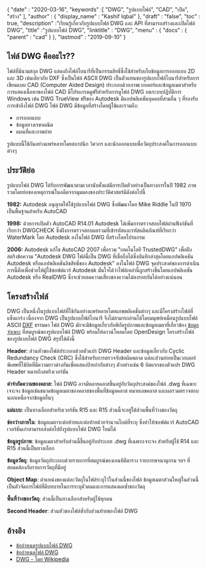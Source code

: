 {
  "date" : "2020-03-16",
  "keywords" :[ "DWG", "รูปแบบไฟล์", "CAD", "เปิด", "สร้าง" ],
  "author" : {
    "display_name" : "Kashif Iqbal"
},
  "draft" : "false",
  "toc" : true,
  "description" :"เรียนรู้เกี่ยวกับรูปแบบไฟล์ DWG และ API ที่สามารถสร้างและเปิดไฟล์ DWG",
  "title" :"รูปแบบไฟล์ DWG",
  "linktitle" : "DWG",
  "menu" : {
    "docs" : {
      "parent" : "cad"
}
},
  "lastmod" : "2019-09-10"
}

## ไฟล์ DWG คืออะไร??

ไฟล์ที่มีนามสกุล DWG แสดงถึงไฟล์ไบนารีที่เป็นกรรมสิทธิ์ซึ่งใช้สำหรับเก็บข้อมูลการออกแบบ 2D และ 3D เช่นเดียวกับ DXF ซึ่งเป็นไฟล์ ASCII DWG เป็นตัวแทนของรูปแบบไฟล์ไบนารีสำหรับการเขียนแบบ CAD (Computer Aided Design) ประกอบด้วยภาพเวกเตอร์และข้อมูลเมตาสำหรับการแสดงเนื้อหาของไฟล์ CAD มีโปรแกรมดูฟรีสำหรับการดูไฟล์ DWG บนระบบปฏิบัติการ Windows เช่น DWG TrueView ฟรีของ Autodesk มีแอปพลิเคชันบุคคลที่สามอื่น ๆ ที่รองรับการเข้าถึงไฟล์ DWG ไฟล์ DWG มีข้อมูลที่สร้างโดยผู้ใช้และรวมถึง:

* การออกแบบ
* ข้อมูลทางเรขาคณิต
* แผนที่และภาพถ่าย

รูปแบบนี้ใช้กันอย่างแพร่หลายโดยสถาปนิก วิศวกร และนักออกแบบเพื่อวัตถุประสงค์ในการออกแบบต่างๆ

## ประวัติย่อ ##

รูปแบบไฟล์ DWG ได้รับการพัฒนาตามเวลานับตั้งแต่มีการเปิดตัวอย่างเป็นทางการในปี 1982 ภาพรวมโดยย่อของเหตุการณ์ในอดีตจากมุมมองของประวัติศาสตร์มีดังต่อไปนี้

**1982:** Autodesk อนุญาตให้ใช้รูปแบบไฟล์ DWG ซึ่งพัฒนาโดย Mike Riddle ในปี 1970 เป็นพื้นฐานสำหรับ AutoCAD

**1998:** ด้วยการเปิดตัว AutoCAD R14.01 Autodesk ได้เพิ่มการตรวจสอบไฟล์ผ่านฟังก์ชันที่เรียกว่า DWGCHECK ซึ่งฝังการตรวจสอบผลรวมที่เข้ารหัสและรหัสผลิตภัณฑ์ที่เรียกว่า WaterMark โดย Autodesk ลงในไฟล์ DWG ที่สร้างโดยโปรแกรม

**2006:** Autodesk แก้ไข AutoCAD 2007 เพื่อรวม "เทคโนโลยี TrustedDWG" เพื่อฝังสตริงข้อความ "Autodesk DWG ไฟล์นี้เป็น DWG ที่เชื่อถือได้ซึ่งบันทึกล่าสุดโดยแอปพลิเคชัน Autodesk หรือแอปพลิเคชันลิขสิทธิ์ของ Autodesk" ลงในไฟล์ DWG จุดประสงค์ของการดำเนินการนี้คือเพื่อช่วยให้ผู้ใช้ซอฟต์แวร์ Autodesk มั่นใจได้ว่าไฟล์เหล่านี้ถูกสร้างขึ้นโดยแอปพลิเคชัน Autodesk หรือ RealDWG ซึ่งจะช่วยลดความเสี่ยงของความไม่ลงรอยกันได้อย่างแน่นอน

## โครงสร้างไฟล์ ##

DWG เป็นหนึ่งในรูปแบบไฟล์ที่ใช้กันอย่างแพร่หลายโดยแอพพลิเคชั่นต่างๆ และมีโครงสร้างไฟล์ที่แข็งแกร่ง เนื่องจาก DWG เป็นรูปแบบไฟล์ไบนารี จึงไม่สามารถอ่านได้โดยมนุษย์เหมือนรูปแบบไฟล์ ASCII [DXF](/th/cad/dxf/) ธรรมดา ไฟล์ DWG มักจะมีข้อมูลเกี่ยวกับพิกัดรูปภาพและข้อมูลเมตาที่เกี่ยวข้อง [ข้อมูลจำเพาะ](https://www.opendesign.com/files/guestdownloads/OpenDesign_Specification_for_.dwg_files.pdf) ที่สมบูรณ์ของรูปแบบไฟล์ DWG พร้อมให้ดาวน์โหลดโดย OpenDesign โครงสร้างไฟล์ของรูปแบบไฟล์ DWG สรุปได้ดังนี้

**Header**: ส่วนหัวของไฟล์ประกอบด้วยตัวแปร DWG Header และข้อมูลเกี่ยวกับ Cyclic Redundancy Check (CRC) ซึ่งใช้สำหรับการตรวจจับข้อผิดพลาด แต่ละส่วนย่อยเป็นเวกเตอร์พิเศษที่ใช้บิตที่มีความยาวต่างกันเพื่อแสดงป้ายกำกับต่างๆ ตัวอย่างเช่น 6 บิตแรกของตัวแปร DWG Header หมายถึงสตริงเวอร์ชัน

**คำจำกัดความของคลาส:** ไฟล์ DWG อาจมีหลายคลาสขึ้นอยู่กับวัตถุประสงค์ของไฟล์ .dwg ที่เฉพาะเจาะจง ข้อมูลเช่นขนาดข้อมูลเมตาของคลาสของพื้นที่ข้อมูลคลาส หมายเลขคลาส และผลรวมตรวจสอบนอกเหนือจากข้อมูลอื่นๆ

**แม่แบบ**: เป็นทางเลือกสำหรับเวอร์ชัน R15 และ R15 ส่วนนี้จะอยู่ใต้ส่วนพื้นที่ว่างของวัตถุ

**ช่องว่างภายใน**: ข้อมูลเมตาจะต่อท้ายและต่อท้ายด้วยจำนวนไบต์ที่ระบุ ซึ่งทำให้ซอฟต์แวร์ AutoCAD เวอร์ชันเก่าสามารถส่งต่อไปยังรูปแบบไฟล์ DWG ใหม่ได้

**ข้อมูลรูปภาพ**: ข้อมูลเมตาสำหรับส่วนนี้ขึ้นอยู่กับประเภท .dwg ที่เฉพาะเจาะจง สำหรับผู้ใช้ R14 และ R15 ส่วนนี้เป็นทางเลือก

**ข้อมูลวัตถุ**: ข้อมูลวัตถุประกอบด้วยรายการที่สมบูรณ์ของเอนทิตีตาราง รายการพจนานุกรม ฯลฯ ที่สอดคล้องกับรายการวัตถุที่มีอยู่

**Object Map**: ตำแหน่งของแต่ละวัตถุในไฟล์ระบุไว้ในส่วนนี้ของไฟล์ ข้อมูลเมตาส่วนใหญ่ในส่วนนี้เป็นตัวจัดการไฟล์ที่มีบทบาทในการระบุตัวตนและการแสดงผลซ้ำของวัตถุ

**พื้นที่ว่างของวัตถุ**: ส่วนนี้เป็นทางเลือกสำหรับผู้ใช้ทุกคน

**Second Header**: ส่วนหัวของไฟล์ซ้ำกับส่วนท้ายของไฟล์ DWG

## อ้างอิง ##

* [ข้อกำหนดรูปแบบไฟล์ DWG](https://www.opendesign.com/files/guestdownloads/OpenDesign_Specification_for_.dwg_files.pdf)
* [ข้อกำหนดไฟล์ DWG](https://www.scan2cad.com/blog/dwg/file-spec/)
* [DWG - โดย Wikipedia](https://en.wikipedia.org/wiki/.dwg)

